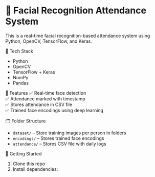 # 👤 Facial Recognition Attendance System

This is a real-time facial recognition-based attendance system using Python, OpenCV, TensorFlow, and Keras.

🔧 Tech Stack
- Python
- OpenCV
- TensorFlow + Keras
- NumPy
- Pandas

📌 Features
✅ Real-time face detection  
✅ Attendance marked with timestamp  
✅ Stores attendance in CSV file  
✅ Trained face encodings using deep learning  

 🗂 Folder Structure
- `dataset/` – Store training images per person in folders
- `encodings/` – Stores trained face encodings
- `attendance/` – Stores CSV file with daily logs

 🚀 Getting Started
1. Clone this repo
2. Install dependencies:

